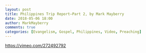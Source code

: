 ```yaml
---
layout: post
title: Philippines Trip Report—Part 2, by Mark Mayberry
date: 2018-05-06 18:00
author: MarkMayberry
comments: true
categories: [Evangelism, Gospel, Philippines, Video, Preaching]
---
```

https://vimeo.com/272492792
